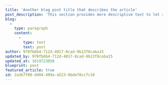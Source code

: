 ```yaml
---
title: 'Another blog post title that describes the article'
post_description: 'This section provides more descriptive text to let readers know.'
blog:
  -
    type: paragraph
    content:
      -
        type: text
        text: post
author: 970fb6b4-712d-4017-8cad-9b13f8caba15
updated_by: 970fb6b4-712d-4017-8cad-9b13f8caba15
updated_at: 1619723058
blueprint: post
featured_article: true
id: 2a3b7f00-dd04-499a-a523-0bde78cc7c10
---
```


